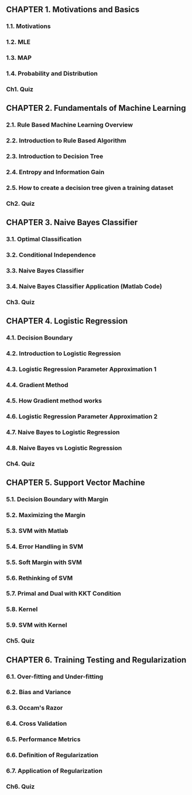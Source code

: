 ## CHAPTER 1. Motivations and Basics
### 1.1. Motivations
### 1.2. MLE
### 1.3. MAP
### 1.4. Probability and Distribution
### Ch1. Quiz

## CHAPTER 2. Fundamentals of Machine Learning
### 2.1. Rule Based Machine Learning Overview
### 2.2. Introduction to Rule Based Algorithm
### 2.3. Introduction to Decision Tree
### 2.4. Entropy and Information Gain
### 2.5. How to create a decision tree given a training dataset
### Ch2. Quiz

## CHAPTER 3. Naive Bayes Classifier
### 3.1. Optimal Classification
### 3.2. Conditional Independence
### 3.3. Naive Bayes Classifier
### 3.4. Naive Bayes Classifier Application (Matlab Code)
### Ch3. Quiz

## CHAPTER 4. Logistic Regression
### 4.1. Decision Boundary
### 4.2. Introduction to Logistic Regression
### 4.3. Logistic Regression Parameter Approximation 1
### 4.4. Gradient Method
### 4.5. How Gradient method works
### 4.6. Logistic Regression Parameter Approximation 2
### 4.7. Naive Bayes to Logistic Regression
### 4.8. Naive Bayes vs Logistic Regression
### Ch4. Quiz

## CHAPTER 5. Support Vector Machine
### 5.1. Decision Boundary with Margin
### 5.2. Maximizing the Margin
### 5.3. SVM with Matlab
### 5.4. Error Handling in SVM
### 5.5. Soft Margin with SVM
### 5.6. Rethinking of SVM
### 5.7. Primal and Dual with KKT Condition
### 5.8. Kernel
### 5.9. SVM with Kernel
### Ch5. Quiz

## CHAPTER 6. Training Testing and Regularization
### 6.1. Over-fitting and Under-fitting
### 6.2. Bias and Variance
### 6.3. Occam's Razor
### 6.4. Cross Validation
### 6.5. Performance Metrics
### 6.6. Definition of Regularization
### 6.7. Application of Regularization
### Ch6. Quiz
